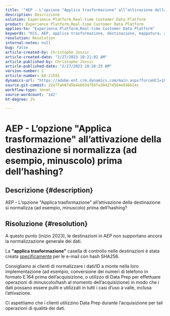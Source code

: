```yaml
---
title: '"AEP - L’opzione "Applica trasformazione" all’attivazione della destinazione si normalizza (ad esempio, minuscolo) prima dell’hashing?"'
description: Descrizione
solution: Experience Platform,Real-time Customer Data Platform
product: Experience Platform,Real-time Customer Data Platform
applies-to: "Experience Platform,Real-time Customer Data Platform"
keywords: "KCS, AEP, applica trasformazione, destinazione, mappatura, attivazione, RT-CDP"
resolution: Resolution
internal-notes: null
bug: false
article-created-by: Christophe Jossic
article-created-date: "2/27/2023 10:21:02 AM"
article-published-by: Christophe Jossic
article-published-date: "2/27/2023 10:26:25 AM"
version-number: 1
article-number: KA-21591
dynamics-url: "https://adobe-ent.crm.dynamics.com/main.aspx?forceUCI=1&pagetype=entityrecord&etn=knowledgearticle&id=aac6106d-88b6-ed11-83fe-6045bd006a22"
source-git-commit: 22e7fab8745b4ebb3475bfa394274564e936b24c
workflow-type: tm+mt
source-wordcount: '142'
ht-degree: 2%

---
```


# AEP - L’opzione &quot;Applica trasformazione&quot; all’attivazione della destinazione si normalizza (ad esempio, minuscolo) prima dell’hashing?

## Descrizione {#description}

AEP - L’opzione &quot;Applica trasformazione&quot; all’attivazione della destinazione si normalizza (ad esempio, minuscolo) prima dell’hashing?

## Risoluzione {#resolution}


A questo punto (inizio 2023), le destinazioni in AEP non supportano ancora la normalizzazione generale dei dati.

La <b>&quot;applica trasformazione&quot;</b> casella di controllo nelle destinazioni è stata creata <u>specificamente</u> per le e-mail con hash SHA256.

Consigliamo ai clienti di normalizzare i dati/ID a monte nella loro implementazione (ad esempio, conversione dei numeri di telefono in formato E.164 prima dell’acquisizione, o utilizzo di Data Prep per effettuare operazioni di minuscolo/hash al momento dell’acquisizione) in modo che i dati possano essere puliti e utilizzati in tutti i casi d’uso a valle, inclusa l’attivazione.

Ci aspettiamo che i clienti utilizzino Data Prep durante l’acquisizione per tali operazioni di qualità dei dati.




